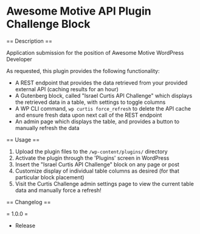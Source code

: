 # Awesome Motive API Plugin Challenge Block

== Description ==

Application submission for the position of Awesome Motive WordPress Developer

As requested, this plugin provides the following functionality:

* A REST endpoint that provides the data retrieved from your provided external API (caching results for an hour)
* A Gutenberg block, called "Israel Curtis API Challenge" which displays the retrieved data in a table, with settings to toggle columns
* A WP CLI command, `wp curtis force_refresh` to delete the API cache and ensure fresh data upon next call of the REST endpoint
* An admin page which displays the table, and provides a button to manually refresh the data

== Usage ==

1. Upload the plugin files to the `/wp-content/plugins/` directory
2. Activate the plugin through the 'Plugins' screen in WordPress
3. Insert the "Israel Curtis API Challenge" block on any page or post
4. Customize display of individual table columns as desired (for that particular block placement)
5. Visit the Curtis Challenge admin settings page to view the current table data and manually force a refresh!


== Changelog ==

= 1.0.0 =
* Release
